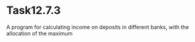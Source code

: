 # Task12.7.3
A program for calculating income on deposits in different banks, with the allocation of the maximum

